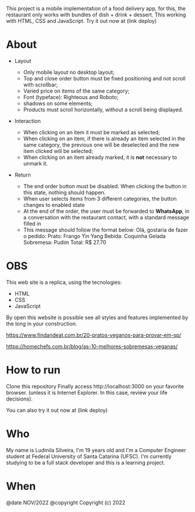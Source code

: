 This project is a mobile implementation of a food delivery app, for this, the restaurant only works with bundles of dish + drink + dessert. This working with HTML, CSS and JavaScript. Try it out now at (link deploy)

# About
- Layout
    - Only mobile layout no desktop layout;
    - Top and close order button must be fixed positioning and not scroll with scrollbar;
    - Varied price on items of the same category;
    - Font (typeface): Righteous and Roboto;
    - shadows on some elements;
    - Products must scroll horizontally, without a scroll being displayed.

- Interaction
    - When clicking on an item it must be marked as selected;
    - When clicking on an item, if there is already an item selected in the same category, the previous one will be deselected and the new item clicked will be selected;
    - When clicking on an item already marked, it is **not** necessary to unmark it.

- Return
    - The end order button must be disabled. When clicking the button in this state, nothing should happen.
    - When user selects items from 3 different categories, the button changes to enabled state
    - At the end of the order, the user must be forwarded to **WhatsApp**, in a conversation with the restaurant contact, with a standard message filled in
    - This message should follow the format below:
        Olá, gostaria de fazer o pedido:
        Prato: Frango Yin Yang
        Bebida: Coquinha Gelada
        Sobremesa: Pudim
        Total: R$ 27.70

# OBS
This web site is a replica, using the tecnologies:

- HTML
- CSS
- JavaScript

By open this website is possible see all styles and features implemented by the long in your construction.

https://www.findandeat.com.br/20-pratos-veganos-para-provar-em-sp/

https://homechefs.com.br/blog/as-10-melhores-sobremesas-veganas/

# How to run
Clone this repository
Finally access http://localhost:3000 on your favorite browser. (unless it is Internet Explorer. In this case, review your life decisions). 

You can also try it out now at (link deploy)

# Who
My name is Ludmila Silveira, I'm 19 years old and I'm a Computer Engineer student at Federal University of Santa Catarina (UFSC). I'm currently studying to be a full stack developer and this is a learning project.

# When 
@date NOV/2022
@copyright Copyright (c) 2022